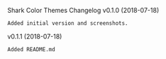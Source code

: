 Shark Color Themes Changelog
v0.1.0 (2018-07-18)

    Added initial version and screenshots.

v0.1.1 (2018-07-18)

    Added README.md
